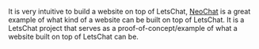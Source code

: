It is very intuitive to build a website on top of LetsChat, <a href="https://project-letschat.github.io/NeoChat/index.html">NeoChat</a> is a great example of what kind of a website can be built on top of LetsChat. It is a LetsChat project that serves as a proof-of-concept/example of what a website built on top of LetsChat can be.